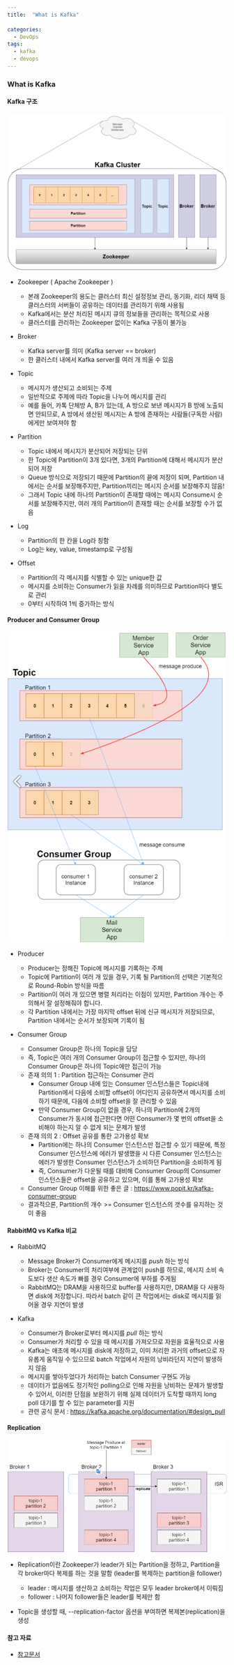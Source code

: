 ```yaml
---
title:  "What is Kafka"

categories:
  - DevOps
tags:
  - kafka
  - devops
---
```


### What is Kafka

#### Kafka 구조

![Kafka Architecture](/assets/img/Kafka_Architecture.png)

* Zookeeper ( Apache Zookeeper )
  * 본래 Zookeeper의 용도는 클러스터 최신 설정정보 관리, 동기화, 리더 채택 등 클러스터의 서버들이 공유하는 데이터를 관리하기 위해 사용됨
  * Kafka에서는 분산 처리된 메시지 큐의 정보들을 관리하는 목적으로 사용
  * 클러스터를 관리하는 Zookeeper 없이는 Kafka 구동이 불가능

* Broker
  * Kafka server를 의미 (Kafka server == broker)
  * 한 클러스터 내에서 Kafka server를 여러 개 띄울 수 있음

* Topic
  * 메시지가 생산되고 소비되는 주제
  * 일반적으로 주제에 따라 Topic을 나누어 메시지를 관리
  * 예를 들어, 카톡 단체방 A, B가 있는데, A 방으로 보낸 메시지가 B 방에 노출되면 안되므로, A 방에서 생산된 메시지는 A 방에 존재하는 사람들(구독한 사람)에게만 보여져야 함

* Partition
  * Topic 내에서 메시지가 분산되어 저장되는 단위
  * 한 Topic에 Partition이 3개 있다면, 3개의 Partition에 대해서 메시지가 분산되어 저장
  * Queue 방식으로 저장되기 때문에 Partition의 끝에 저장이 되며, Partition 내에서는 순서를 보장해주지만, Partition끼리는 메시지 순서를 보장해주지 않음!
  * 그래서 Topic 내에 하나의 Partition이 존재할 때에는 메시지 Consume시 순서를 보장해주지만, 여러 개의 Partition이 존재할 때는 순서를 보장할 수가 없음

* Log
  * Partition의 한 칸을 Log라 칭함
  * Log는 key, value, timestamp로 구성됨

* Offset
  * Partition의 각 메시지를 식별할 수 있는 unique한 값
  * 메시지를 소비하는 Consumer가 읽을 차례를 의미하므로 Partition마다 별도로 관리
  * 0부터 시작하여 1씩 증가하는 방식

#### Producer and Consumer Group

![Producer and Consumer](/assets/img/Producer_and_Consumer.png)

* Producer
  * Producer는 정해진 Topic에 메시지를 기록하는 주체
  * Topic에 Partition이 여러 개 있을 경우, 기록 될 Partition의 선택은 기본적으로 Round-Robin 방식을 따름
  * Partition이 여러 개 있으면 병렬 처리라는 이점이 있지만, Partition 개수는 주의해서 잘 설정해줘야 합니다.
  * 각 Partition 내에서는 가장 마지막 offset 뒤에 신규 메시지가 저장되므로, Partition 내에서는 순서가 보장되며 기록이 됨

* Consumer Group
  * Consumer Group은 하나의 Topic을 담당
  * 즉, Topic은 여러 개의 Consumer Group이 접근할 수 있지만, 하나의 Consumer Group은 하나의 Topic에만 접근이 가능
  * 존재 의의 1 : Partition 접근하는 Consumer 관리
    * Consumer Group 내에 있는 Consumer 인스턴스들은 Topic내에 Partition에서 다음에 소비할 offset이 어디인지 공유하면서 메시지를 소비하기 때문에, 다음에 소비할 offset을 잘 관리할 수 있음
    * 만약 Consumer Group이 없을 경우, 하나의 Partition에 2개의 Consumer가 동시에 접근한다면 어떤 Consumer가 몇 번의 offset을 소비해야 하는지 알 수 없게 되는 문제가 발생
  * 존재 의의 2 : Offset 공유를 통한 고가용성 확보
    * Partition에는 하나의 Consumer 인스턴스만 접근할 수 있기 때문에, 특정 Consumer 인스턴스에 에러가 발생했을 시 다른 Consumer 인스턴스는 에러가 발생한 Consumer 인스턴스가 소비하던 Partition을 소비하게 됨
    * 즉, Consumer가 다운될 때를 대비해 Consumer Group의 Consumer 인스턴스들은 offset을 공유하고 있으며, 이를 통해 고가용성 확보
  * Consumer Group 이해를 위한 좋은 글 : https://www.popit.kr/kafka-consumer-group
  * 결과적으론, Partition의 개수 >= Consumer 인스턴스의 갯수를 유지하는 것이 좋음

#### RabbitMQ vs Kafka 비교

* RabbitMQ
  * Message Broker가 Consumer에게 메시지를 *push* 하는 방식
  * Broker는 Consumer의 처리여부에 관계없이 push를 하므로, 메시지 소비 속도보다 생산 속도가 빠를 경우 Consumer에 부하를 주게됨
  * RabbitMQ는 DRAM을 사용하므로 buffer를 사용하지만, DRAM을 다 사용하면 disk에 저장합니다. 따라서 batch 같이 큰 작업에서는 disk로 메시지를 읽어올 경우 지연이 발생

* Kafka
  * Consumer가 Broker로부터 메시지를 *pull* 하는 방식
  * Consumer가 처리할 수 있을 때 메시지를 가져오므로 자원을 효율적으로 사용
  * Kafka는 애초에 메시지를 disk에 저장하고, 이미 처리한 과거의 offset으로 자유롭게 움직일 수 있으므로 batch 작업에서 자원의 낭비라던지 지연이 발생하지 않음
  * 메시지를 쌓아두었다가 처리하는 batch Consumer 구현도 가능
  * 데이터가 없음에도 정기적인 polling으로 인해 자원을 낭비하는 문제가 발생할 수 있어서, 이러한 단점을 보완하기 위해 실제 데이터가 도착할 때까지 long poll 대기를 할 수 있는 parameter를 지원
  * 관련 공식 문서 : https://kafka.apache.org/documentation/#design_pull

#### Replication

![Replication](/assets/img/Replication.png)

* Replication이란 Zookeeper가 leader가 되는 Partition을 정하고, Partition을 각 broker마다 복제를 하는 것을 말함 (leader를 복제하는 partition을 follower)
  * leader : 메시지를 생산하고 소비하는 작업은 모두 leader broker에서 이뤄짐
  * follower : 나머지 follower들은 leader를 복제만 함

* Topic을 생성할 때, --replication-factor 옵션을 부여하면 복제본(replication)을 생성

#### 참고 자료

* [참고문서](https://victorydntmd.tistory.com/344)
